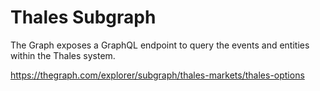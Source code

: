 # Thales Subgraph

The Graph exposes a GraphQL endpoint to query the events and entities within the Thales system.  

https://thegraph.com/explorer/subgraph/thales-markets/thales-options
